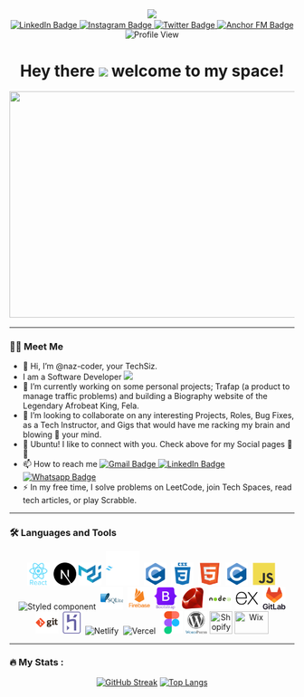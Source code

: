 <div id="header" align="center">
  <img src="https://media.giphy.com/media/M9gbBd9nbDrOTu1Mqx/giphy.gif" width="100"/>
</div>
<div id="badges" align="center">
  <a href="https://www.linkedin.com/in/favour-naza-anajemba-02a156196">
    <img src="https://img.shields.io/badge/LinkedIn-blue?style=for-the-badge&logo=linkedin&logoColor=white" alt="LinkedIn Badge"/>
  </a>
  <a href="https://www.instagram.com/naz.codes/">
    <img src="https://img.shields.io/badge/Instagram-pink?style=for-the-badge&logo=instagram&logoColor=black" alt="Instagram Badge"/>
  </a>
  <a href="https://www.twitter.com/TechSiz">
    <img src="https://img.shields.io/badge/Twitter-blue?style=for-the-badge&logo=twitter&logoColor=white" alt="Twitter Badge"/>
  </a>
  <a href="https://podcasts.google.com/feed/aHR0cHM6Ly9hbmNob3IuZm0vcy82Mzk0YTUzMC9wb2RjYXN0L3Jzcw==">
    <img src="https://img.shields.io/badge/Anchor-purple?style=for-the-badge&logo=anchor&logoColor=white" alt="Anchor FM Badge"/>
  </a>
</div>
<div align="center">
  <img src="https://komarev.com/ghpvc/?username=naz-coder&style=flat-square&color=blue" alt="Profile View"/>
</div>
<div align="center">
<h1>
  Hey there
  <img src="https://media.giphy.com/media/hvRJCLFzcasrR4ia7z/giphy.gif" width="30px"/>
  welcome to my space!
</h1>
</div>
<div align="center">
  <img src="https://img.freepik.com/free-photo/close-up-image-programer-working-his-desk-office_1098-18707.jpg?w=740&t=st=1679784364~exp=1679784964~hmac=b1acbb60c68f39b8447a2b2e6684fd4d3a69e0bae273f672c2b66d52a6c7ee99" width="800" height="400"/>
</div>

---

### :woman_technologist: Meet Me
- 👋 Hi, I’m @naz-coder, your TechSiz.
- I am a Software Developer <img src="https://media.giphy.com/media/WUlplcMpOCEmTGBtBW/giphy.gif" width="30">
- 🌱 I’m currently working on some personal projects; Trafap (a product to manage traffic problems) and building a Biography website of the Legendary Afrobeat King, Fela.
- 💞️ I’m looking to collaborate on any interesting Projects, Roles, Bug Fixes, as a Tech Instructor, and Gigs that would have me racking my brain and blowing 🤯 your mind.
- 🔗 Ubuntu! I like to connect with you. Check above for my Social pages 💜💡
- 📫 How to reach me <a href="mailto:nazanajemba@gmail.com/">
    <img src="https://img.shields.io/badge/Gmail-red?style=for-the-badge&logo=gmail&logoColor=white" alt="Gmail Badge"/>
  </a>      <a href="https://www.linkedin.com/in/favour-naza-anajemba-02a156196">
    <img src="https://img.shields.io/badge/LinkedIn-blue?style=for-the-badge&logo=linkedin&logoColor=white" alt="LinkedIn Badge"/>
  </a>      <a href="https://wa.me/2348167265619">
    <img src="https://img.shields.io/badge/Whatsapp-green?style=for-the-badge&logo=whatsapp&logoColor=white" alt="Whatsapp Badge"/>
  </a>  
- :zap: In my free time, I solve problems on LeetCode, join Tech Spaces, read tech articles, or play Scrabble.

---

### :hammer_and_wrench: Languages and Tools
<div align="center">
  <img src="https://github.com/devicons/devicon/blob/master/icons/react/react-original-wordmark.svg" title="React" alt="React" width="40" height="40"/>&nbsp;
  <img src="https://github.com/devicons/devicon/blob/master/icons/nextjs/nextjs-original.svg" title="NextJS" **alt="NextJS" width="40" height="40"/>
  <img src="https://github.com/devicons/devicon/blob/master/icons/materialui/materialui-original.svg" title="Material UI" alt="Material UI" width="40" height="40"/>&nbsp;
  <img src="https://github.com/devicons/devicon/blob/master/icons/tailwindcss/tailwindcss-original-wordmark.svg" title="Tailwind" alt="Tailwind " width="60" height="60"/>&nbsp;
  <img src="https://github.com/devicons/devicon/blob/master/icons/c/c-original.svg" title="C" alt="C " width="40" height="40"/>&nbsp;
  <img src="https://github.com/devicons/devicon/blob/master/icons/css3/css3-plain-wordmark.svg"  title="CSS3" alt="CSS" width="40" height="40"/>&nbsp;
  <img src="https://github.com/devicons/devicon/blob/master/icons/html5/html5-original.svg" title="HTML5" alt="HTML" width="40" height="40"/>&nbsp;
  <img src="https://github.com/devicons/devicon/blob/master/icons/c/c-original.svg" title="Redux" alt="C " width="40" height="40"/>&nbsp;
  <img src="https://github.com/devicons/devicon/blob/master/icons/javascript/javascript-original.svg" title="JavaScript" alt="JavaScript" width="40" height="40"/>&nbsp;
  <img src="https://images.velog.io/images/jongsunpark88/post/a95507d6-6278-40c4-aed5-8f0ac23edeb5/style300.png" title="Styled component" alt="Styled component " width="60" height="40"/>&nbsp;
  <img src="https://github.com/devicons/devicon/blob/master/icons/sqlite/sqlite-original-wordmark.svg" title="SQlite"  alt="SQlite" width="40" height="40"/>&nbsp;
  <img src="https://github.com/devicons/devicon/blob/master/icons/firebase/firebase-plain-wordmark.svg" title="Firebase" alt="Firebase" width="40" height="40"/>&nbsp;
  <img src="https://github.com/devicons/devicon/blob/master/icons/bootstrap/bootstrap-original-wordmark.svg" title="Bootstrap" alt="Bootstrap" width="40" height="40"/>&nbsp;
  <img src="https://github.com/devicons/devicon/blob/master/icons/ruby/ruby-original.svg" title="Ruby"  alt="Ruby" width="40" height="40"/>&nbsp;
  <img src="https://github.com/devicons/devicon/blob/master/icons/nodejs/nodejs-original-wordmark.svg" title="NodeJS" alt="NodeJS" width="40" height="40"/>&nbsp;
  <img src="https://github.com/devicons/devicon/blob/master/icons/express/express-original.svg" title="Expressjs" alt="Expressjs" width="40" height="40"/>&nbsp;
  <img src="https://github.com/devicons/devicon/blob/master/icons/gitlab/gitlab-original-wordmark.svg" title="Gitlab" **alt="Gitlab" width="40" height="40"/>
  <img src="https://github.com/devicons/devicon/blob/master/icons/git/git-original-wordmark.svg" title="Git" **alt="Git" width="40" height="40"/>
  <img src="https://github.com/devicons/devicon/blob/master/icons/heroku/heroku-original.svg" title="Heorku" **alt="Heroku" width="40" height="40"/>
  <img src="https://mma.prnewswire.com/media/1099201/Netlify_Logo.jpg?p=facebook" title="Netlify" alt="Netlify" width="70" height="40"/>&nbsp;
  <img src="https://mms.businesswire.com/media/20211123005573/en/929867/23/vercel-logo-freelogovectors.net.jpg" title="Vercel" alt="Vercel" width=60" height="40"/>&nbsp;
  <img src="https://github.com/devicons/devicon/blob/master/icons/figma/figma-original.svg" title="Figma" **alt="Figma" width="40" height="40"/>
  <img src="https://github.com/devicons/devicon/blob/master/icons/wordpress/wordpress-original.svg" title="WordPress" **alt="WordPress" width="40" height="40"/>
  <img src="https://cdn-icons-png.flaticon.com/512/825/825500.png?w=740&t=st=1679814205~exp=1679814805~hmac=e68e43ab09113001f4490633dd0218a6e492ce4959234193104108abba9fbe9c" title="Shopify" **alt="Shopify" width="40" height="40"/>
  <img src="https://i.pcmag.com/imagery/reviews/00Z1mnZCcGR9r9D5hNbsFbW-36.fit_scale.size_1028x578.v1612863800.jpg" title="Wix" **alt="Wix" width="60" height="40"/>
</div>

---

### :fire: My Stats :
<div align="center">
                                   
[![GitHub Streak](http://github-readme-streak-stats.herokuapp.com?user=naz-coder&theme=shades-of-purple&mode=weekly&currStreakNum=EBEACA&fire=EB5454&currStreakLabel=EB5754)](https://git.io/streak-stats)       [![Top Langs](https://github-readme-stats.vercel.app/api/top-langs/?username=naz-coder&layout=compact&theme=shades-of-purple)](https://github.com/anuraghazra/github-readme-stats)
                   
</div>           

<!-- [![GitHub Streak](http://github-readme-streak-stats.herokuapp.com?user=naz-coder&theme=shades-of-purple&currStreakNum=EBEACA&fire=EB5454&currStreakLabel=EB5754)](https://git.io/streak-stats) 
[![Readme Quotes](https://quotes-github-readme.vercel.app/api?type=horizontal&theme=dark)](https://github.com/piyushsuthar/github-readme-quotes)
-->

<!---
naz-coder/naz-coder is a ✨ special ✨ repository because its `README.md` (this file) appears on your GitHub profile.
You can click the Preview link to take a look at your changes.
--->
